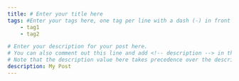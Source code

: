 ```yaml
---
title: # Enter your title here
tags: #Enter your tags here, one tag per line with a dash (-) in front
    - tag1
    - tag2

# Enter your description for your post here.
# You can also comment out this line and add <!-- description --> in the post to mark the exerpt as description.
# Note that the description value here takes precedence over the description mark in the post.
description: My Post
---
```

